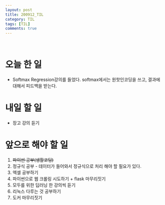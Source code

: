 ```yaml
---
layout: post
title: 200912_TIL
category: TIL
tags: [TIL]
comments: true
---
```


<br>

# 오늘 한 일

- Softmax Regression강의를 들었다. softmax에서는 원핫인코딩을 쓰고, 결과에 대해서 피드백을 받는다.

# 내일 할 일

- 장고 강의 듣기

# 앞으로 해야 할 일

1. ~~파이썬 공부(생활코딩)~~
2. 정규식 공부 - 데이터가 들어와서 정규식으로 처리 해야 할 필요가 있다.
3. 엑셀 공부하기
4. 파이썬으로 웹 크롤링 시도하기 + flask 마무리짓기
5. 모두를 위한 딥러닝 한 강의씩 듣기
6. 리눅스 다루는 것 공부하기
7. 도커 마무리짓기

